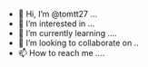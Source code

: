 - 👋 Hi, I’m @tomtt27 ...
- 👀 I’m interested in ...
- 🌱 I’m currently learning ....
- 💞️ I’m looking to collaborate on ..
- 📫 How to reach me ....

<!---
tomtt27/tomtt27 is a ✨ special ✨ repository because its `README.md` (this file) appears on your GitHub profile.
You can click the Preview link to take a look at your changes.
--->
